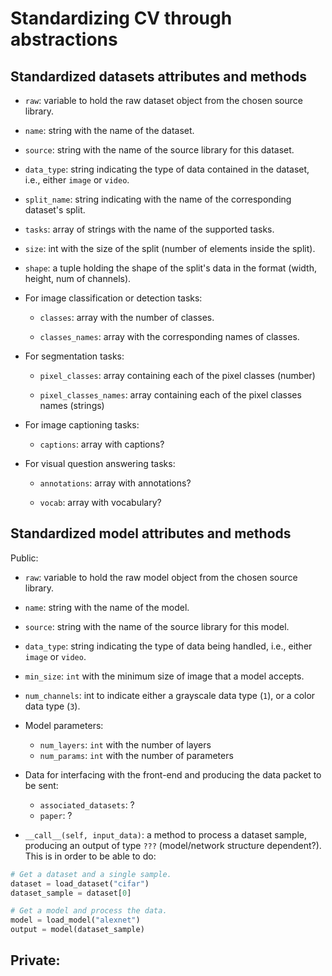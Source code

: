 # Standardizing CV through abstractions

## Standardized datasets attributes and methods

- `raw`: variable to hold the raw dataset object from the chosen source library.

- `name`: string with the name of the dataset.

- `source`: string with the name of the source library for this dataset.

- `data_type`: string indicating the type of data contained in the dataset,
  i.e., either `image` or `video`.

- `split_name`: string indicating with the name of the corresponding dataset's
  split.

- `tasks`: array of strings with the name of the supported tasks.

- `size`: int with the size of the split (number of elements inside the split).

- `shape`: a tuple holding the shape of the split's data in the format (width,
  height, num of channels).

- For image classification or detection tasks:

  - `classes`: array with the number of classes.

  - `classes_names`: array with the corresponding names of classes.

- For segmentation tasks:

  - `pixel_classes`: array containing each of the pixel classes (number)

  - `pixel_classes_names`: array containing each of the pixel classes names
    (strings)

- For image captioning tasks:

  - `captions`: array with captions?

- For visual question answering tasks:

  - `annotations`: array with annotations?

  - `vocab`: array with vocabulary?

## Standardized model attributes and methods

Public:

- `raw`: variable to hold the raw model object from the chosen source library.

- `name`: string with the name of the model.

- `source`: string with the name of the source library for this model.

- `data_type`: string indicating the type of data being handled, i.e., either
  `image` or `video`.

- `min_size`: `int` with the minimum size of image that a model accepts.

- `num_channels`: int to indicate either a grayscale data type (`1`), or a color
  data type (`3`).

- Model parameters:

  - `num_layers`: `int` with the number of layers
  - `num_params`: `int` with the number of parameters

- Data for interfacing with the front-end and producing the data packet to be sent:

  - `associated_datasets`: ?
  - `paper`: ?

- `__call__(self, input_data)`: a method to process a dataset sample, producing
  an output of type `???` (model/network structure dependent?). This is in order to be able to do:

```python
# Get a dataset and a single sample.
dataset = load_dataset("cifar")
dataset_sample = dataset[0]

# Get a model and process the data.
model = load_model("alexnet")
output = model(dataset_sample)
```

## Private:
